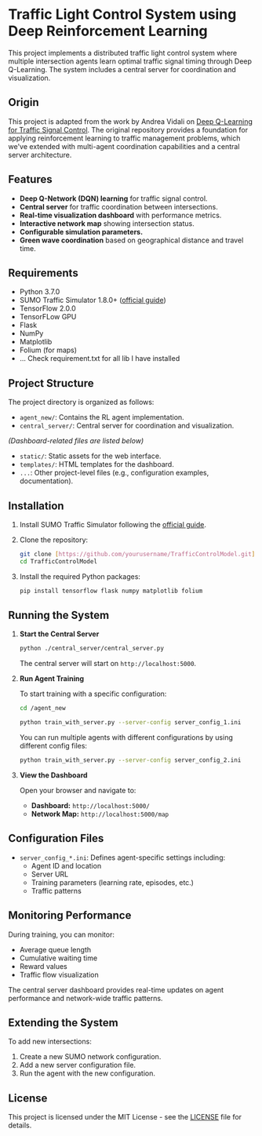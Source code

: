 ﻿# Traffic Light Control System using Deep Reinforcement Learning

This project implements a distributed traffic light control system where multiple intersection agents learn optimal traffic signal timing through Deep Q-Learning. The system includes a central server for coordination and visualization.

## Origin 
This project is adapted from the work by Andrea Vidali on [Deep Q-Learning for Traffic Signal Control](https://github.com/AndreaVidali/Deep-QLearning-Agent-for-Traffic-Signal-Control). The original repository provides a foundation for applying reinforcement learning to traffic management problems, which we've extended with multi-agent coordination capabilities and a central server architecture.


## Features

* **Deep Q-Network (DQN) learning** for traffic signal control.
* **Central server** for traffic coordination between intersections.
* **Real-time visualization dashboard** with performance metrics.
* **Interactive network map** showing intersection status.
* **Configurable simulation parameters.**
* **Green wave coordination** based on geographical distance and travel time.

## Requirements

* Python 3.7.0
* SUMO Traffic Simulator 1.8.0+ ([official guide](https://sumo.dlr.de/docs/Installation.html))
* TensorFlow 2.0.0
* TensorFLow GPU
* Flask
* NumPy
* Matplotlib
* Folium (for maps)
* ... Check requirement.txt for all lib I have installed

## Project Structure


The project directory is organized as follows:

- `agent_new/`: Contains the RL agent implementation.
- `central_server/`: Central server for coordination and visualization.

*(Dashboard-related files are listed below)*
- `static/`: Static assets for the web interface.
- `templates/`: HTML templates for the dashboard.
- `...`: Other project-level files (e.g., configuration examples, documentation).



## Installation

1.  Install SUMO Traffic Simulator following the [official guide](https://sumo.dlr.de/docs/Installation.html).
2.  Clone the repository:

    ```bash
    git clone [https://github.com/yourusername/TrafficControlModel.git](https://github.com/yourusername/TrafficControlModel.git)
    cd TrafficControlModel
    ```

3.  Install the required Python packages:

    ```bash
    pip install tensorflow flask numpy matplotlib folium
    ```

## Running the System

1.  **Start the Central Server**

    ```bash
    python ./central_server/central_server.py
    ```

    The central server will start on `http://localhost:5000`.

2.  **Run Agent Training**

    To start training with a specific configuration:

    ```bash
    cd /agent_new

    python train_with_server.py --server-config server_config_1.ini
    ```

    You can run multiple agents with different configurations by using different config files:

    ```bash
    python train_with_server.py --server-config server_config_2.ini
    ```

3.  **View the Dashboard**

    Open your browser and navigate to:

    * **Dashboard:** `http://localhost:5000/`
    * **Network Map:** `http://localhost:5000/map`

## Configuration Files

* `server_config_*.ini`: Defines agent-specific settings including:
    * Agent ID and location
    * Server URL
    * Training parameters (learning rate, episodes, etc.)
    * Traffic patterns

## Monitoring Performance

During training, you can monitor:

* Average queue length
* Cumulative waiting time
* Reward values
* Traffic flow visualization

The central server dashboard provides real-time updates on agent performance and network-wide traffic patterns.

## Extending the System

To add new intersections:

1.  Create a new SUMO network configuration.
2.  Add a new server configuration file.
3.  Run the agent with the new configuration.

## License

This project is licensed under the MIT License - see the [LICENSE](LICENSE) file for details.
